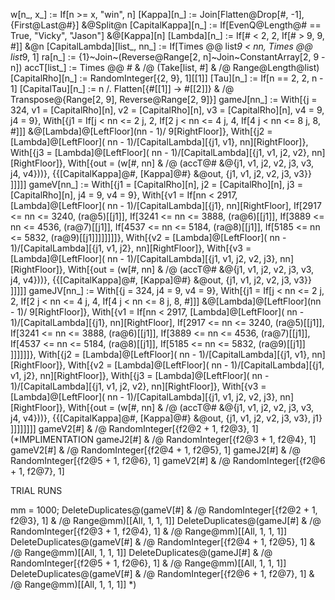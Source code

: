 w[n_, x_] := If[n >= x, "win", n]
\[Kappa][n_] := Join[Flatten@Drop[#, -1], {First@Last@#}] &@Split@n
\[CapitalKappa][n_] := 
 If[EvenQ@Length@# == True, "Vicky", "Jason"] &@\[Kappa][n]
\[Lambda][n_] := If[# < 2, 2, If[# > 9, 9, #]] &@n
\[CapitalLambda][list_, nn_] := 
 If[Times @@ list*9 < nn, Times @@ list*9, 1]
ra[n_] := {1}~Join~(Reverse@Range[2, n]~Join~ConstantArray[2, 9 - n])
accT[list_] := Times @@ # & /@ (Take[list, #] & /@ Range@Length@list)
\[CapitalRho][n_] := RandomInteger[{2, 9}, 1][[1]]
\[Tau][n_] := If[n == 2, 2, n - 1]
\[CapitalTau][n_] := 
 n /. Flatten[{#[[1]] -> #[[2]]} & /@ 
    Transpose@{Range[2, 9], Reverse@Range[2, 9]}]
gameJ[nn_] := 
 With[{j = 324, v1 = \[CapitalRho][n], v2 = \[CapitalRho][n], 
   v3 = \[CapitalRho][n], v4 = 9, j4 = 9}, 
  With[{j1 = 
     If[j < nn <= 2 j, 2, 
        If[2 j < nn <= 4 j, 4, 
         If[4 j < nn <= 8 j, 8, #]]] &@\[Lambda]@\[LeftFloor](nn - 1)/
        9\[RightFloor]},
   With[{j2 = \[Lambda]@\[LeftFloor](
        nn - 1)/\[CapitalLambda][{j1, v1}, nn]\[RightFloor]}, 
    With[{j3 = \[Lambda]@\[LeftFloor](
         nn - 1)/\[CapitalLambda][{j1, v1, j2, v2}, nn]\[RightFloor]},
      With[{out = (w[#, 
            nn] & /@ (accT@# &@{j1, v1, j2, v2, j3, v3, j4, v4}))},
      {{\[CapitalKappa]@#, \[Kappa]@#} &@out, {j1, v1, j2, v2, j3, v3}}
      ]]]]]
gameV[nn_] := 
 With[{j1 = \[CapitalRho][n], j2 = \[CapitalRho][n], 
   j3 = \[CapitalRho][n], j4 = 9, v4 = 9}, With[{v1 =
     If[nn < 
       2917, \[Lambda]@\[LeftFloor](
        nn - 1)/\[CapitalLambda][{j1}, nn]\[RightFloor],
      If[2917 <= nn <= 3240, (ra@5)[[j1]],
       If[3241 <= nn <= 3888, (ra@6)[[j1]],
        If[3889 <= nn <= 4536, (ra@7)[[j1]],
         If[4537 <= nn <= 5184, (ra@8)[[j1]],
          If[5185 <= nn <= 5832, (ra@9)[[j1]]]]]]]]},
   With[{v2 = \[Lambda]@\[LeftFloor](
        nn - 1)/\[CapitalLambda][{j1, v1, j2}, nn]\[RightFloor]}, 
    With[{v3 = \[Lambda]@\[LeftFloor](
         nn - 1)/\[CapitalLambda][{j1, v1, j2, v2, j3}, 
          nn]\[RightFloor]}, 
     With[{out = (w[#, 
            nn] & /@ (accT@# &@{j1, v1, j2, v2, j3, v3, j4, v4}))},
      {{\[CapitalKappa]@#, \[Kappa]@#} &@out, {j1, v1, j2, v2, j3, v3}}
      ]]]]]
      gameJV[nn_] := 
 With[{j = 324, j4 = 9, v4 = 9}, 
  With[{j1 = 
     If[j < nn <= 2 j, 2, 
        If[2 j < nn <= 4 j, 4, 
         If[4 j < nn <= 8 j, 8, #]]] &@\[Lambda]@\[LeftFloor](nn - 1)/
        9\[RightFloor]},
   With[{v1 =
      If[nn < 
        2917, \[Lambda]@\[LeftFloor](
         nn - 1)/\[CapitalLambda][{j1}, nn]\[RightFloor],
       If[2917 <= nn <= 3240, (ra@5)[[j1]],
        If[3241 <= nn <= 3888, (ra@6)[[j1]],
         If[3889 <= nn <= 4536, (ra@7)[[j1]],
          If[4537 <= nn <= 5184, (ra@8)[[j1]],
           If[5185 <= nn <= 5832, (ra@9)[[j1]]
            ]]]]]]}, 
    With[{j2 = \[Lambda]@\[LeftFloor](
         nn - 1)/\[CapitalLambda][{j1, v1}, nn]\[RightFloor]},
     With[{v2 = \[Lambda]@\[LeftFloor](
          nn - 1)/\[CapitalLambda][{j1, v1, j2}, nn]\[RightFloor]}, 
      With[{j3 = \[Lambda]@\[LeftFloor](
           nn - 1)/\[CapitalLambda][{j1, v1, j2, v2}, 
            nn]\[RightFloor]}, 
       With[{v3 = \[Lambda]@\[LeftFloor](
            nn - 1)/\[CapitalLambda][{j1, v1, j2, v2, j3}, 
             nn]\[RightFloor]}, 
        With[{out = (w[#, 
               nn] & /@ (accT@# &@{j1, v1, j2, v2, j3, v3, j4, v4}))},
         {{\[CapitalKappa]@#, \[Kappa]@#} &@out, {j1, v1, j2, v2, j3, 
           v3}, j1}
         ]]]]]]]]
         gameV2[#] & /@ RandomInteger[{f2@2 + 1, f2@3}, 1]
(*IMPLIMENTATION
gameJ2[#] & /@ RandomInteger[{f2@3 + 1, f2@4}, 1]
gameV2[#] & /@ RandomInteger[{f2@4 + 1, f2@5}, 1]
gameJ2[#] & /@ RandomInteger[{f2@5 + 1, f2@6}, 1]
gameV2[#] & /@ RandomInteger[{f2@6 + 1, f2@7}, 1]

TRIAL RUNS

mm = 1000;
DeleteDuplicates@(gameV[#] & /@ RandomInteger[{f2@2 + 1, f2@3}, 1] & /@
     Range@mm)[[All, 1, 1, 1]]
DeleteDuplicates@(gameJ[#] & /@ RandomInteger[{f2@3 + 1, f2@4}, 1] & /@
     Range@mm)[[All, 1, 1, 1]]
DeleteDuplicates@(gameV[#] & /@ RandomInteger[{f2@4 + 1, f2@5}, 1] & /@
     Range@mm)[[All, 1, 1, 1]]
DeleteDuplicates@(gameJ[#] & /@ RandomInteger[{f2@5 + 1, f2@6}, 1] & /@
     Range@mm)[[All, 1, 1, 1]]
DeleteDuplicates@(gameV[#] & /@ RandomInteger[{f2@6 + 1, f2@7}, 1] & /@
     Range@mm)[[All, 1, 1, 1]]
*)
